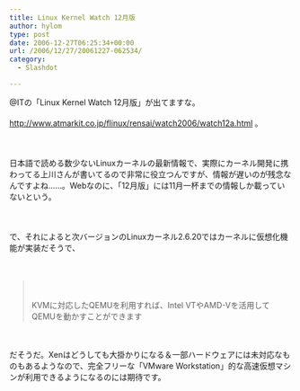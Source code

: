```yaml
---
title: Linux Kernel Watch 12月版
author: hylom
type: post
date: 2006-12-27T06:25:34+00:00
url: /2006/12/27/20061227-062534/
category:
  - Slashdot

---
```

@ITの「Linux Kernel Watch 12月版」が出てますな。</br>   
  <http://www.atmarkit.co.jp/flinux/rensai/watch2006/watch12a.html> 。</br>  
</br>   
日本語で読める数少ないLinuxカーネルの最新情報で、実際にカーネル開発に携わってる上川さんが書いてるので非常に役立つんですが、情報が遅いのが残念なんですよね……。Webなのに、「12月版」には11月一杯までの情報しか載っていないという。</br>  
</br>   
で、それによると次バージョンのLinuxカーネル2.6.20ではカーネルに仮想化機能が実装だそうで、</br>  
</br> 

> 　 
> 
> <div>
>   KVMに対応したQEMUを利用すれば、Intel VTやAMD-Vを活用してQEMUを動かすことができます
> </div>

</br>  
</br>   
だそうだ。Xenはどうしても大掛かりになる＆一部ハードウェアには未対応なものもあるようなので、完全フリーな「VMware Workstation」的な高速仮想マシンが利用できるようになるのには期待です。</br>  
</br>  
</br>
